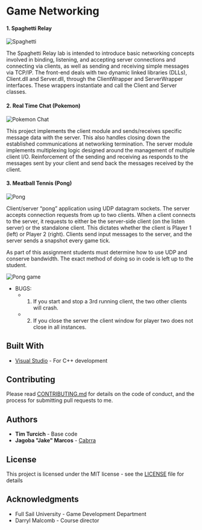 Game Networking
===============

#### 1. Spaghetti Relay

![Spaghetti](https://github.com/Cabrra/cabrra.github.io/raw/master/Images/networking/spaghetti.png)

The Spaghetti Relay lab is intended to introduce basic networking concepts involved in binding, listening, and accepting server connections and connecting via clients, as well as sending and receiving simple messages via TCP/IP.
The front-end deals with two dynamic linked libraries (DLLs), Client.dll and Server.dll, through the ClientWrapper and ServerWrapper interfaces. These wrappers instantiate and call the Client and Server classes.

#### 2. Real Time Chat (Pokemon)

![Pokemon Chat](https://github.com/Cabrra/cabrra.github.io/raw/master/Images/networking/realtimechat.png)

This project implements the client module and sends/receives specific message data with the server. This also handles closing down the established communications at networking termination. The server module implements multiplexing logic designed around the management of multiple client I/O. Reinforcement of the sending and receiving as responds to the messages sent by your client and send back the messages received by the client.

#### 3. Meatball Tennis (Pong)

![Pong](https://github.com/Cabrra/cabrra.github.io/raw/master/Images/networking/meatball.png)

Client/server “pong” application using UDP datagram sockets. The server accepts connection requests from up to two clients. When a client connects to the server, it requests to either be the server-side client (on the listen server) or the standalone client. This dictates whether the client is Player 1 (left) or Player 2 (right). Clients send input messages to the server, and the server sends a snapshot every game tick.

As part of this assignment students must determine how to use UDP and conserve bandwidth. The exact method of doing so in code is left up to the student.

![Pong game](https://github.com/Cabrra/cabrra.github.io/raw/master/Images/networking/meatball2.png)

+ BUGS:
	+ 1) If you start and stop a 3rd running client, the two other clients will crash.
	+ 2) If you close the server the client window for player two does not close in all instances.

## Built With

* [Visual Studio](https://visualstudio.microsoft.com/) 					- For C++ development

## Contributing

Please read [CONTRIBUTING.md](https://github.com/Cabrra/Contributing-template/blob/master/Contributing-template.md) for details on the code of conduct, and the process for submitting pull requests to me.

## Authors

* **Tim Turcich** - Base code
* **Jagoba "Jake" Marcos** - [Cabrra](https://github.com/Cabrra)

## License

This project is licensed under the MIT license - see the [LICENSE](LICENSE) file for details

## Acknowledgments

* Full Sail University - Game Development Department
* Darryl Malcomb - Course director
